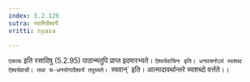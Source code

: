 ```yaml
---
index: 5.2.126
sutra: स्वामिन्नैश्वर्ये
vritti: nyasa

---
```

`एकाचः` इति रसादिषु (5.2.95) पाठान्मतुपि प्राप्त इदमारभ्यते। `ऐश्वर्यवाचिनः इति। धनवचनोऽयं स्वशब्द ऐश्वर्यवाची। तथा च-धनयोगादैश्वर्यं तदुच्यते।
`स्ववान्` इति। आत्मादावर्थान्तरे स्वशब्दो वर्त्तते।।